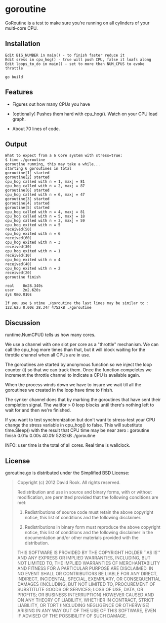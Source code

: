 goroutine
=========

GoRoutine is a test to make sure you're running on all cylinders of your 
multi-core CPU.

Installation
------------

	Edit BIG_NUMBER	in main() - to finish faster reduce it
	Edit sress in cpu_hog() - true will push CPU, false it loafs along
	Edit loops_to_do in main() - set to more than NUM_CPUS to evoke throttle
	
	go build

Features
--------

*	Figures out how many CPUs you have

*	[optionally] Pushes them hard with cpu_hog().  Watch on your CPU load graph.

*   About 70 lines of code.


Output
------

	What to expect from a 6 Core system with stress=true: 
	$ time ./goroutine
	goroutine running, this may take a while...
	starting 6 goroutines in total
	goroutine[1] started
	goroutine[2] started
	cpu_hog called with n = 1, maxj = 81
	cpu_hog called with n = 2, maxj = 87
	goroutine[6] started
	cpu_hog called with n = 6, maxj = 47
	goroutine[3] started
	goroutine[4] started
	goroutine[5] started
	cpu_hog called with n = 4, maxj = 81
	cpu_hog called with n = 5, maxj = 18
	cpu_hog called with n = 3, maxj = 59
	cpu_hog exited with n = 5
	received(50)
	cpu_hog exited with n = 6
	received(60)
	cpu_hog exited with n = 3
	received(30)
	cpu_hog exited with n = 1
	received(10)
	cpu_hog exited with n = 4
	received(40)
	cpu_hog exited with n = 2
	received(20)
	goroutine finish
	
	real	0m28.340s
	user	2m2.620s
	sys	0m0.010s

	If you use $ xtime ./goroutine the last lines may be similar to :
	122.62u 0.00s 28.34r 4752kB ./goroutine

Discussion
----------
runtime.NumCPU() tells us how many cores.

We use a channel with one slot per core as a "throttle" mechanism.  We can call
the cpu_hog more times than that, but it will block waiting for the throttle
channel when all CPUs are in use.  

The goroutines are started by anonymous function so we inject the loop counter (i)
so that we can track them. 
Once the function compeletes we increment the throttle channel to indicate a CPU
is available again.

When the process winds down we have to insure we wait till all the goroutines 
we created in the loop have time to finish.

The synker channel does that by marking the goroutines that have 
sent their completion signal.  The waitfor > 0 loop blocks until there's nothing
left to wait for and then we're finished.

If you want to test synchronization but don't want to stress-test your CPU change
the stress variable in cpu_hog() to false.  This will substitute time.Sleep() with
the result that CPU time may be near zero :
    goroutine finish
    0.01u 0.00s 40.01r 5232kB ./goroutine

INFO: user time is the total of all cores.  Real time is wallclock.

License
-------

goroutine.go is distributed under the Simplified BSD License:

> Copyright (c) 2012 David Rook. All rights reserved.
> 
> Redistribution and use in source and binary forms, with or without modification, are
> permitted provided that the following conditions are met:
> 
>    1. Redistributions of source code must retain the above copyright notice, this list of
>       conditions and the following disclaimer.
> 
>    2. Redistributions in binary form must reproduce the above copyright notice, this list
>       of conditions and the following disclaimer in the documentation and/or other materials
>       provided with the distribution.
> 
> THIS SOFTWARE IS PROVIDED BY THE COPYRIGHT HOLDER ``AS IS'' AND ANY EXPRESS OR IMPLIED
> WARRANTIES, INCLUDING, BUT NOT LIMITED TO, THE IMPLIED WARRANTIES OF MERCHANTABILITY AND
> FITNESS FOR A PARTICULAR PURPOSE ARE DISCLAIMED. IN NO EVENT SHALL <COPYRIGHT HOLDER> OR
> CONTRIBUTORS BE LIABLE FOR ANY DIRECT, INDIRECT, INCIDENTAL, SPECIAL, EXEMPLARY, OR
> CONSEQUENTIAL DAMAGES (INCLUDING, BUT NOT LIMITED TO, PROCUREMENT OF SUBSTITUTE GOODS OR
> SERVICES; LOSS OF USE, DATA, OR PROFITS; OR BUSINESS INTERRUPTION) HOWEVER CAUSED AND ON
> ANY THEORY OF LIABILITY, WHETHER IN CONTRACT, STRICT LIABILITY, OR TORT (INCLUDING
> NEGLIGENCE OR OTHERWISE) ARISING IN ANY WAY OUT OF THE USE OF THIS SOFTWARE, EVEN IF
> ADVISED OF THE POSSIBILITY OF SUCH DAMAGE.
